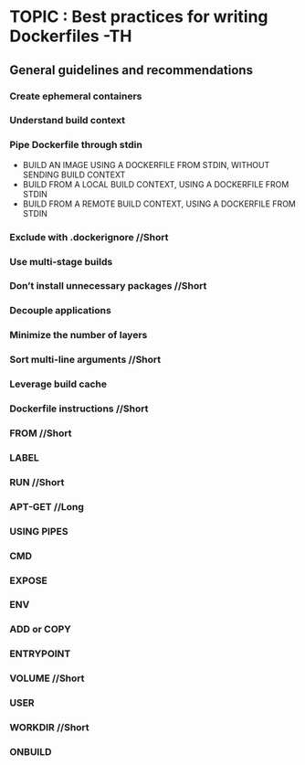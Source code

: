 # TOPIC : Best practices for writing Dockerfiles -TH
## General guidelines and recommendations
### Create ephemeral containers
### Understand build context
### Pipe Dockerfile through stdin
  * BUILD AN IMAGE USING A DOCKERFILE FROM STDIN, WITHOUT SENDING BUILD CONTEXT
  * BUILD FROM A LOCAL BUILD CONTEXT, USING A DOCKERFILE FROM STDIN	
  * BUILD FROM A REMOTE BUILD CONTEXT, USING A DOCKERFILE FROM STDIN
### Exclude with .dockerignore //Short
### Use multi-stage builds
### Don’t install unnecessary packages //Short
### Decouple applications
### Minimize the number of layers
### Sort multi-line arguments //Short
### Leverage build cache
### Dockerfile instructions //Short
### FROM //Short
### LABEL
### RUN  //Short
### APT-GET //Long
### USING PIPES
### CMD
### EXPOSE
### ENV
### ADD or COPY
### ENTRYPOINT
### VOLUME  //Short
### USER
### WORKDIR //Short
### ONBUILD 
